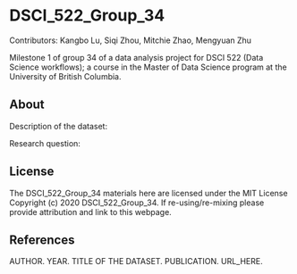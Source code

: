 # DSCI_522_Group_34

Contributors: Kangbo Lu, Siqi Zhou, Mitchie Zhao, Mengyuan Zhu

Milestone 1 of group 34 of a data analysis project for DSCI 522 (Data Science workflows); a
course in the Master of Data Science program at the University of
British Columbia.

## About

Description of the dataset:

Research question:

## License

The DSCI_522_Group_34 materials here are licensed under the MIT License Copyright (c) 2020 DSCI_522_Group_34. 
If re-using/re-mixing please provide attribution and link to this webpage.

## References

<div id="refs" class="references hanging-indent">

<div id="ref-Dua2019">
AUTHOR. YEAR. TITLE OF THE DATASET. PUBLICATION. URL_HERE.

</div>

</div>
